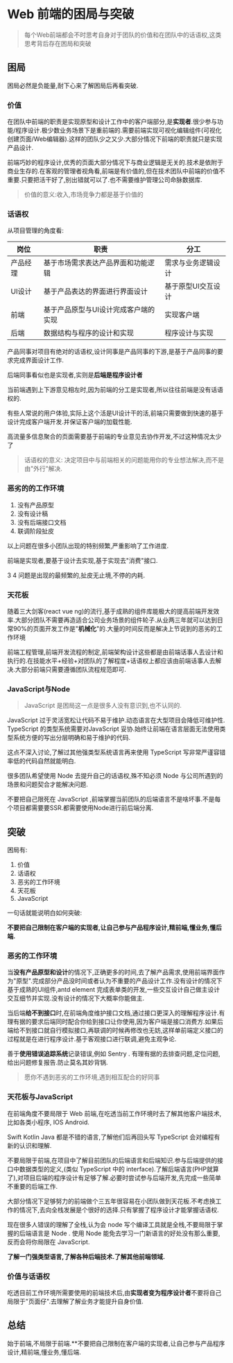 # Web 前端的困局与突破

> 每个Web前端都会不时思考自身对于团队的价值和在团队中的话语权,这类思考背后存在困局和突破

## 困局

困局必然是负能量,耐下心来了解困局后再看突破.

### 价值

在团队中前端的职责是实现原型和设计工作中的客户端部分,是**实现者**.很少参与功能/程序设计.极少数业务场景下是重前端的.需要前端实现可视化编辑组件(可视化创建页面/Web编辑器).这样的团队少之又少.大部分情况下前端的职责就只是实现产品设计.

前端巧妙的程序设计,优秀的页面大部分情况下与商业逻辑是无关的.技术是依附于商业生存的.在客观的管理者视角看,前端是有价值的,但在技术团队中前端的价值不重要.只要把活干好了,别出错就可以了.也不需要维护管理公司命脉数据库.

> 价值的意义:收入,市场竞争力都是基于价值的



### 话语权

从项目管理的角度看:

| 岗位     | 职责                                 | 分工               |
| -------- | ------------------------------------ | ------------------ |
| 产品经理 | 基于市场需求表达产品界面和功能逻辑   | 需求与业务逻辑设计 |
| UI设计   | 基于产品表达的界面进行界面设计       | 基于原型UI交互设计 |
| 前端     | 基于产品原型与UI设计完成客户端的实现 | 实现客户端         |
| 后端     | 数据结构与程序的设计和实现           | 程序设计与实现     |



产品同事对项目有绝对的话语权,设计同事是产品同事的下游,是基于产品同事的要求完成界面设计工作.

后端同事看似也是实现者,实则是**后端是程序设计者**

当前端遇到上下游意见相左时,因为前端的分工是实现者,所以往往前端是没有话语权的.

有些人常说的用户体验,实际上这个活是UI设计干的活,前端只需要做到快速的基于设计完成客户端开发.并保证客户端的加载性能.

高流量多信息聚合的页面需要基于前端的专业意见去协作开发,不过这种情况太少了

> 话语权的意义: 决定项目中与前端相关的问题能用你的专业想法解决,而不是由"外行"解决.



### 恶劣的的工作环境

1. 没有产品原型
2. 没有设计稿
3. 没有后端接口文档
4. 联调阶段扯皮

以上问题在很多小团队出现的特别频繁,严重影响了工作进度.

前端是实现者,要基于设计去实现,基于实现去"消费"接口.

3 4 问题是出现的最频繁的,扯皮无止境,不停的内耗.



### 天花板

随着三大剑客(react vue ng)的流行,基于成熟的组件库能极大的提高前端开发效率.大部分团队不需要再造适合公司业务场景的组件轮子.从业两三年就可以达到日常90%的页面开发工作是"**机械化**"的.大量的时间反而是解决上节说到的恶劣的工作环境

前端工程管理,前端开发流程的制定,前端架构设计这些都是由前端话事人去设计和执行的.在技能水平+经验+对团队的了解程度+话语权上都应该由前端话事人去解决.大部分前端只需要遵循团队流程规范即可.



### JavaScript与Node

> JavaScript 是困局这一点是很多人没有意识到,也不认同的.

JavaScript 过于灵活宽松让代码不易于维护.动态语言在大型项目会降低可维护性. TypeScript 的类型系统需要对JavaScript 妥协.始终让前端在语言层面无法使用类型系统方便的写出分层明确和易于维护的代码.

这点不深入讨论,了解过其他强类型系统语言再来使用 TypeScript 写非常严谨容错率低的代码自然就能明白.



很多团队希望使用 Node 去提升自己的话语权,殊不知必须 Node 与公司所遇到的场景和问题契合才能解决问题.

不要把自己限死在 JavaScript ,前端掌握当前团队的后端语言不是啥坏事.不是每个项目都需要要SSR.都需要使用Node进行前后端分离.

## 突破

困局有:

1. 价值
2. 话语权
3. 恶劣的工作环境
4. 天花板
5. JavaScript



一句话就能说明白如何突破:

**不要把自己限制在客户端的实现者,让自己参与产品程序设计,精前端,懂业务,懂后端.**

### 恶劣的工作环境

当**没有产品原型和设计**的情况下,正确更多的时间,去了解产品需求,使用前端界面作为"原型".完成部分产品没时间或者认为不重要的产品设计工作.没有设计的情况下基于成熟的UI组件,antd element 完成表单类的开发,一些交互设计自己做主设计交互细节并实现.没有设计的情况下大概率你能做主.

当后端**给不到接口**时,在前端角度维护接口文档,通过接口更深入的理解程序设计.有理有据的要求后端同时配合你给到接口让你使用,因为客户端是接口消费方.如果后端给不到接口就自行模拟接口,再联调的时候再修改也无妨,这样单前端定义接口的过程就是在进行程序设计.基于客观接口进行联调,避免主观争论.

善于**使用错误追踪系统**记录错误,例如 Sentry . 有理有据的去排查问题,定位问题,给出问题修复报告.防止莫名其妙背锅.

> 愿你不遇到恶劣的工作环境,遇到相互配合的好同事



### 天花板与JavaScript

在前端角度不要局限于 Web 前端,在吃透当前工作环境时去了解其他客户端技术,比如各类小程序, IOS Android.

Swift Kotlin Java 都是不错的语言,了解他们后再回头写 TypeScript 会对编程有新的认识和理解.

不要局限于前端,在项目中了解目前团队的后端语言和后端知识.参与后端提供的接口中数据类型的定义,(类似 TypeScript 中的 interface).了解后端语言(PHP就算了),对项目后端的程序设计有足够了解.必要时尝试参与后端开发,先完成一些简单不重要的后端工作.

大部分情况下足够努力的前端做个三五年很容易在小团队做到天花板.不考虑换工作的情况下,去向全栈发展是个很好的选择.只有掌握了程序设计才能掌握话语权.

现在很多人错误的理解了全栈,认为会 node 写个编译工具就是全栈,不要局限于掌握的后端语言是 Node . 使用 Node 能免去学习一门新语言的好处没有那么重要,反而会将你局限在 JavaScript.

**了解一门强类型语言,了解各种后端技术.了解其他前端领域.**



### 价值与话语权

吃透目前工作环境所需要使用的前端技术后,由**实现者变为程序设计者**不要将自己局限于"页面仔".去理解了解业务才能提升自身价值.

## 总结

始于前端,不局限于前端.**不要把自己限制在客户端的实现者,让自己参与产品程序设计,精前端,懂业务,懂后端.
